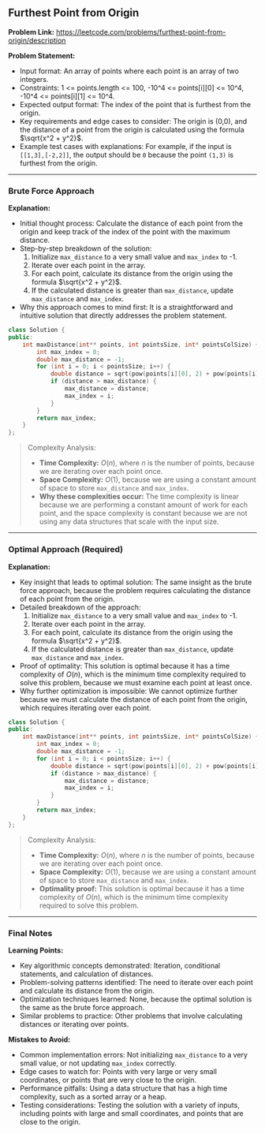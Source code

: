 ## Furthest Point from Origin

**Problem Link:** https://leetcode.com/problems/furthest-point-from-origin/description

**Problem Statement:**
- Input format: An array of points where each point is an array of two integers.
- Constraints: 1 <= points.length <= 100, -10^4 <= points[i][0] <= 10^4, -10^4 <= points[i][1] <= 10^4.
- Expected output format: The index of the point that is furthest from the origin.
- Key requirements and edge cases to consider: The origin is (0,0), and the distance of a point from the origin is calculated using the formula $\sqrt{x^2 + y^2}$.
- Example test cases with explanations: For example, if the input is `[[1,3],[-2,2]]`, the output should be `0` because the point `(1,3)` is furthest from the origin.

---

### Brute Force Approach

**Explanation:**
- Initial thought process: Calculate the distance of each point from the origin and keep track of the index of the point with the maximum distance.
- Step-by-step breakdown of the solution: 
  1. Initialize `max_distance` to a very small value and `max_index` to -1.
  2. Iterate over each point in the array.
  3. For each point, calculate its distance from the origin using the formula $\sqrt{x^2 + y^2}$.
  4. If the calculated distance is greater than `max_distance`, update `max_distance` and `max_index`.
- Why this approach comes to mind first: It is a straightforward and intuitive solution that directly addresses the problem statement.

```cpp
class Solution {
public:
    int maxDistance(int** points, int pointsSize, int* pointsColSize) {
        int max_index = 0;
        double max_distance = -1;
        for (int i = 0; i < pointsSize; i++) {
            double distance = sqrt(pow(points[i][0], 2) + pow(points[i][1], 2));
            if (distance > max_distance) {
                max_distance = distance;
                max_index = i;
            }
        }
        return max_index;
    }
};
```

> Complexity Analysis:
> - **Time Complexity:** $O(n)$, where $n$ is the number of points, because we are iterating over each point once.
> - **Space Complexity:** $O(1)$, because we are using a constant amount of space to store `max_distance` and `max_index`.
> - **Why these complexities occur:** The time complexity is linear because we are performing a constant amount of work for each point, and the space complexity is constant because we are not using any data structures that scale with the input size.

---

### Optimal Approach (Required)

**Explanation:**
- Key insight that leads to optimal solution: The same insight as the brute force approach, because the problem requires calculating the distance of each point from the origin.
- Detailed breakdown of the approach: 
  1. Initialize `max_distance` to a very small value and `max_index` to -1.
  2. Iterate over each point in the array.
  3. For each point, calculate its distance from the origin using the formula $\sqrt{x^2 + y^2}$.
  4. If the calculated distance is greater than `max_distance`, update `max_distance` and `max_index`.
- Proof of optimality: This solution is optimal because it has a time complexity of $O(n)$, which is the minimum time complexity required to solve this problem, because we must examine each point at least once.
- Why further optimization is impossible: We cannot optimize further because we must calculate the distance of each point from the origin, which requires iterating over each point.

```cpp
class Solution {
public:
    int maxDistance(int** points, int pointsSize, int* pointsColSize) {
        int max_index = 0;
        double max_distance = -1;
        for (int i = 0; i < pointsSize; i++) {
            double distance = sqrt(pow(points[i][0], 2) + pow(points[i][1], 2));
            if (distance > max_distance) {
                max_distance = distance;
                max_index = i;
            }
        }
        return max_index;
    }
};
```

> Complexity Analysis:
> - **Time Complexity:** $O(n)$, where $n$ is the number of points, because we are iterating over each point once.
> - **Space Complexity:** $O(1)$, because we are using a constant amount of space to store `max_distance` and `max_index`.
> - **Optimality proof:** This solution is optimal because it has a time complexity of $O(n)$, which is the minimum time complexity required to solve this problem.

---

### Final Notes

**Learning Points:**
- Key algorithmic concepts demonstrated: Iteration, conditional statements, and calculation of distances.
- Problem-solving patterns identified: The need to iterate over each point and calculate its distance from the origin.
- Optimization techniques learned: None, because the optimal solution is the same as the brute force approach.
- Similar problems to practice: Other problems that involve calculating distances or iterating over points.

**Mistakes to Avoid:**
- Common implementation errors: Not initializing `max_distance` to a very small value, or not updating `max_index` correctly.
- Edge cases to watch for: Points with very large or very small coordinates, or points that are very close to the origin.
- Performance pitfalls: Using a data structure that has a high time complexity, such as a sorted array or a heap.
- Testing considerations: Testing the solution with a variety of inputs, including points with large and small coordinates, and points that are close to the origin.